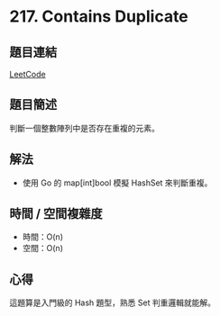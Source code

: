 # 217. Contains Duplicate

## 題目連結
[LeetCode](https://leetcode.com/problems/contains-duplicate/)

## 題目簡述
判斷一個整數陣列中是否存在重複的元素。

## 解法
- 使用 Go 的 map[int]bool 模擬 HashSet 來判斷重複。

## 時間 / 空間複雜度
- 時間：O(n)
- 空間：O(n)

## 心得
這題算是入門級的 Hash 題型，熟悉 Set 判重邏輯就能解。